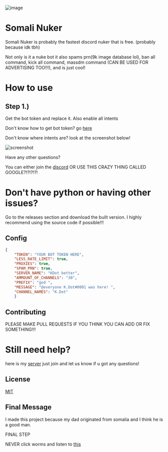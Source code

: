 ![image](https://user-images.githubusercontent.com/110929758/187009929-18b79f5d-3e33-4f49-92e6-cfab280c9939.png)

# Somali Nuker

Somali Nuker is probably the fastest discord nuker that is free. (probably because idk tbh)

Not only is it a nuke bot it also spams prn(9k image database lol), ban all command, kick all command, massdm command (CAN BE USED FOR ADVERTISING TOO!!!), and is just cool! 

# How to use

## Step 1.) 

Get the bot token and replace it. Also enable all intents

Don't know how to get bot token? go [here](https://www.writebots.com/discord-bot-token/)

Don't know where intents are? look at the screenshot below!

![screenshot](https://user-images.githubusercontent.com/110929758/187050986-0455c1fc-fd15-4026-9297-e346342de5b5.png)

Have any other questions? 

You can either join the [discord](https://discord.gg/3ZqvaCz6zj) OR USE THIS CRAZY THING CALLED GOOGLE?!?!?!?!

# Don't have python or having other issues?

Go to the releases section and download the built version. I highly recommend using the source code if possible!!!
 
## Config

```json
{
    "TOKEN": "YOUR BOT TOKEN HERE",
    "LESS_RATE_LIMIT": true,
    "PROXIES": true,
    "SPAM_PRN": true,
    "SERVER_NAME": "KDot better",
    "AMMOUNT_OF_CHANNELS": "30",
    "PREFIX": "god ",
    "MESSAGE": "@everyone K.Dot#0001 was here! ",
    "CHANNEL_NAMES": "K.Dot"
    }
```

## Contributing

PLEASE MAKE PULL REQUESTS IF YOU THINK YOU CAN ADD OR FIX SOMETHING!!!

# Still need help?

here is my [server](https://discord.gg/3ZqvaCz6zj) just join and let us know if u got any questions!

## License
[MIT](https://choosealicense.com/licenses/mit/)

## Final Message

I made this project because my dad originated from somalia and I think he is a good man.

FINAL STEP

NEVER click worms and listen to [this](https://open.spotify.com/album/4eLPsYPBmXABThSJ821sqY?si=319c89f639594af7)
